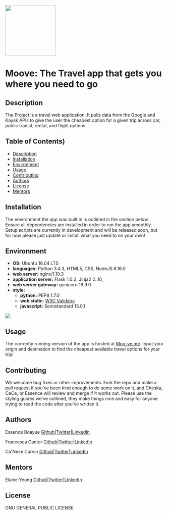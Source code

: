<img src="https://github.com/fcantor/Moove/blob/master/web_dynamic/static/styles/images/cow-logo.png" width="160" height=auto />

# Moove: The Travel app that gets you where you need to go

## Description
The Project is a travel web application. It pulls data from the Google and Kayak APIs to give the user the cheapest option for a given trip across car, public transit, rental, and flight options.

## Table of Contents)
* [Description](#description)
* [Installation](#installation)
* [Environment](#environment)
* [Usage](#usage)
* [Contributing](#contributing)
* [Authors](#authors)
* [License](#license)
* [Mentors](#mentors)

## Installation
The environment the app was built in is outlined in the section below. Ensure all dependencies are installed in order to run the app smoothly. Setup scripts are currently in development and will be released soon, but for now please just update or install what you need to on your own!

## Environment
* __OS:__ Ubuntu 16.04 LTS
* __languages:__ Python 3.4.3, HTML5, CSS, NodeJS 6.16.0
* __web server:__ nginx/1.10.3
* __application server:__ Flask 1.0.2, Jinja2 2..10,
* __web server gateway:__ gunicorn 19.9.0
* __style:__
	* __python:__ PEP8 1.7.0
	* __web static:__ [W3C Validator](https://validator.w3.org/)
	* __javascript:__ Semistandard 13.0.1

<img src="https://github.com/jarehec/AirBnB_clone_v3/blob/master/dev/hbnb_step5.png" />


## Usage
The currently running version of the app is hosted at [Moo-ve.me](https://moo-ve.me/). Input your origin and destination to find the cheapest available travel options for your trip!

## Contributing
We welcome bug fixes or other improvements. Fork the repo and make a pull request if you've been kind enough to do some work on it, and Cheska, CeCe, or Essence will review and merge if it works out. Please use the styling guides we've outlined, they make things nice and easy for anyone trying to read the code after you've written it.

## Authors
Essence Boayue [Github](https://github.com/eboayue)|[Twitter](https://twitter.com/girlsaregeeks2)|[LinkedIn](https://www.linkedin.com/in/essenceboayue/)

Francesca Cantor [Github](https://github.com/fcantor)|[Twitter](https://twitter.com/servomecatnism)|[LinkedIn](https://www.linkedin.com/in/fcantor/)

Ca'Nese Curvin [Github](https://github.com/ceecurvin)|[Twitter](https://twitter.com/cscurvin1)|[LinkedIn](https://www.linkedin.com/in/ccurvin/)

## Mentors
Elaine Yeung [Github](https://github.com/egsy)|[Twitter](https://twitter.com/egsy)|[LinkedIn](https://www.linkedin.com/in/yeungegs/)

## License
GNU GENERAL PUBLIC LICENSE
